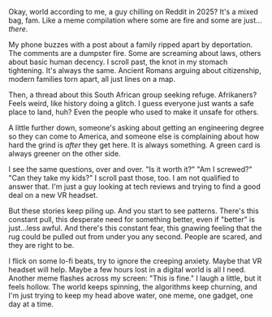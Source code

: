 Okay, world according to me, a guy chilling on Reddit in 2025? It's a mixed bag, fam. Like a meme compilation where some are fire and some are just... *there*.

My phone buzzes with a post about a family ripped apart by deportation.  The comments are a dumpster fire. Some are screaming about laws, others about basic human decency. I scroll past, the knot in my stomach tightening.  It's always the same.  Ancient Romans arguing about citizenship, modern families torn apart, all just lines on a map.

Then, a thread about this South African group seeking refuge.  Afrikaners?  Feels weird, like history doing a glitch. I guess everyone just wants a safe place to land, huh?  Even the people who used to make it unsafe for others.  

A little further down, someone's asking about getting an engineering degree so they can come to America, and someone else is complaining about how hard the grind is *after* they get here. It is always something. A green card is always greener on the other side.

I see the same questions, over and over. "Is it worth it?" "Am I screwed?"  "Can they take my kids?"  I scroll past those, too. I am not qualified to answer that. I'm just a guy looking at tech reviews and trying to find a good deal on a new VR headset.

But these stories keep piling up. And you start to see patterns. There's this constant pull, this desperate need for something better, even if "better" is just...less awful. And there's this constant fear, this gnawing feeling that the rug could be pulled out from under you any second. People are scared, and they are right to be.

I flick on some lo-fi beats, try to ignore the creeping anxiety.  Maybe that VR headset will help.  Maybe a few hours lost in a digital world is all I need.  Another meme flashes across my screen: "This is fine."  I laugh a little, but it feels hollow.  The world keeps spinning, the algorithms keep churning, and I'm just trying to keep my head above water, one meme, one gadget, one day at a time.  